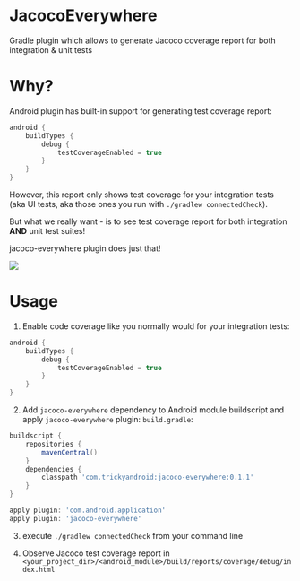 # JacocoEverywhere
Gradle plugin which allows to generate Jacoco coverage report for both integration &amp; unit tests

# Why?

Android plugin has built-in support for generating test coverage report:
```gradle
android {
    buildTypes {
        debug {
            testCoverageEnabled = true
        }
    }
}
```

However, this report only shows test coverage for your integration tests (aka UI tests, aka those ones you run with `./gradlew connectedCheck`). 

But what we really want - is to see test coverage report for both integration **AND** unit test suites!

jacoco-everywhere plugin does just that!

![](https://github.com/paveldudka/JacocoEverywhere/blob/master/screenshot.png)

# Usage

1) Enable code coverage like you normally would for your integration tests:
```gradle
android {
    buildTypes {
        debug {
            testCoverageEnabled = true
        }
    }
}
```
2) Add `jacoco-everywhere` dependency to Android module buildscript and apply `jacoco-everywhere` plugin:
`build.gradle`:

```gradle
buildscript {
    repositories {
        mavenCentral()
    }
    dependencies {
        classpath 'com.trickyandroid:jacoco-everywhere:0.1.1'
    }
}

apply plugin: 'com.android.application'
apply plugin: 'jacoco-everywhere'
```
3) execute `./gradlew connectedCheck` from your command line

4) Observe Jacoco test coverage report in `<your_project_dir>/<android_module>/build/reports/coverage/debug/index.html`




